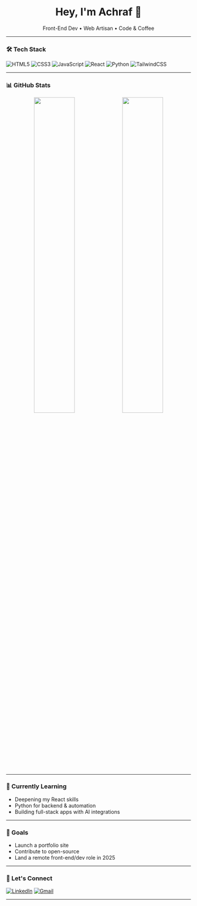 <h1 align="center">Hey, I'm Achraf 👋</h1>
<p align="center">Front-End Dev • Web Artisan • Code & Coffee</p>

---

### 🛠️ Tech Stack

![HTML5](https://img.shields.io/badge/-HTML5-E34F26?style=flat&logo=html5&logoColor=white)
![CSS3](https://img.shields.io/badge/-CSS3-1572B6?style=flat&logo=css3)
![JavaScript](https://img.shields.io/badge/-JavaScript-F7DF1E?style=flat&logo=javascript&logoColor=black)
![React](https://img.shields.io/badge/-React-61DAFB?style=flat&logo=react&logoColor=black)
![Python](https://img.shields.io/badge/-Python-3776AB?style=flat&logo=python&logoColor=white)
![TailwindCSS](https://img.shields.io/badge/-Tailwind-38B2AC?style=flat&logo=tailwind-css&logoColor=white)

---

### 📊 GitHub Stats

<p align="center">
  <img src="https://github-readme-stats.vercel.app/api?username=Achraf-Errabbaa&show_icons=true&theme=tokyonight" width="47%"/>
  <img src="https://github-readme-stats.vercel.app/api/top-langs/?username=Achraf-Errabbaa&layout=compact&theme=tokyonight" width="47%"/>
</p>

---

### 🌱 Currently Learning

- Deepening my React skills
- Python for backend & automation
- Building full-stack apps with AI integrations

---

### 🎯 Goals

- Launch a portfolio site
- Contribute to open-source
- Land a remote front-end/dev role in 2025

---

### 🤝 Let's Connect

[![LinkedIn](https://img.shields.io/badge/-LinkedIn-blue?style=flat&logo=linkedin)](https://www.linkedin.com/in//achraf-errabbaa)
[![Gmail](https://img.shields.io/badge/-Gmail-red?style=flat&logo=gmail&logoColor=white)](mailto:achraferrabbaa7@gmail.com)

---

<p align="center">
  <img src="https://komarev.com/ghpvc/?username=yourUsername&style=flat-square&color=blue" alt=""/>
</p>
